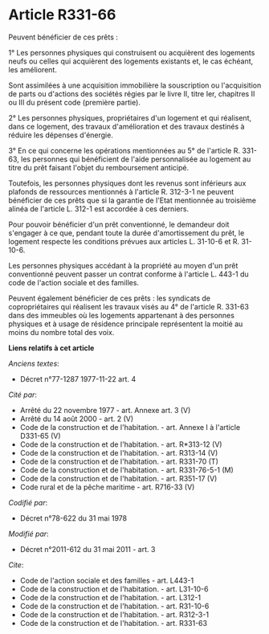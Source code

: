 # Article R331-66

Peuvent bénéficier de ces prêts : 

1° Les personnes physiques qui construisent ou acquièrent des logements neufs ou celles qui acquièrent des logements
existants et, le cas échéant, les améliorent. 

Sont assimilées à une acquisition immobilière la souscription ou l'acquisition de parts ou d'actions des sociétés régies par
le livre II, titre Ier, chapitres II ou III du présent code (première partie). 

2° Les personnes physiques, propriétaires d'un logement et qui réalisent, dans ce logement, des travaux d'amélioration et des
travaux destinés à réduire les dépenses d'énergie. 

3° En ce qui concerne les opérations mentionnées au 5° de l'article R. 331-63, les personnes qui bénéficient de l'aide
personnalisée au logement au titre du prêt faisant l'objet du remboursement anticipé. 

Toutefois, les personnes physiques dont les revenus sont inférieurs aux plafonds de ressources mentionnés à l'article R.
312-3-1 ne peuvent bénéficier de ces prêts que si la garantie de l'Etat mentionnée au troisième alinéa de l'article L. 312-1
est accordée à ces derniers. 

Pour pouvoir bénéficier d'un prêt conventionné, le demandeur doit s'engager à ce que, pendant toute la durée d'amortissement
du prêt, le logement respecte les conditions prévues aux articles L. 31-10-6 et R. 31-10-6. 

Les personnes physiques accédant à la propriété au moyen d'un prêt conventionné peuvent passer un contrat conforme à
l'article L. 443-1 du code de l'action sociale et des familles. 

Peuvent également bénéficier de ces prêts : les syndicats de copropriétaires qui réalisent les travaux visés au 4° de
l'article R. 331-63 dans des immeubles où les logements appartenant à des personnes physiques et à usage de résidence
principale représentent la moitié au moins du nombre total des voix.

**Liens relatifs à cet article**

_Anciens textes_:

  - Décret n°77-1287 1977-11-22 art. 4

_Cité par_:

  - Arrêté du 22 novembre 1977 - art. Annexe art. 3 (V)
  - Arrêté du 14 août 2000 - art. 2 (V)
  - Code de la construction et de l'habitation. - art. Annexe I à l'article D331-65 (V)
  - Code de la construction et de l'habitation. - art. R*313-12 (V)
  - Code de la construction et de l'habitation. - art. R313-14 (V)
  - Code de la construction et de l'habitation. - art. R331-70 (T)
  - Code de la construction et de l'habitation. - art. R331-76-5-1 (M)
  - Code de la construction et de l'habitation. - art. R351-17 (V)
  - Code rural et de la pêche maritime - art. R716-33 (V)

_Codifié par_:

  - Décret n°78-622 du 31 mai 1978

_Modifié par_:

  - Décret n°2011-612 du 31 mai 2011 - art. 3

_Cite_:

  - Code de l'action sociale et des familles - art. L443-1
  - Code de la construction et de l'habitation. - art. L31-10-6
  - Code de la construction et de l'habitation. - art. L312-1
  - Code de la construction et de l'habitation. - art. R31-10-6
  - Code de la construction et de l'habitation. - art. R312-3-1
  - Code de la construction et de l'habitation. - art. R331-63

